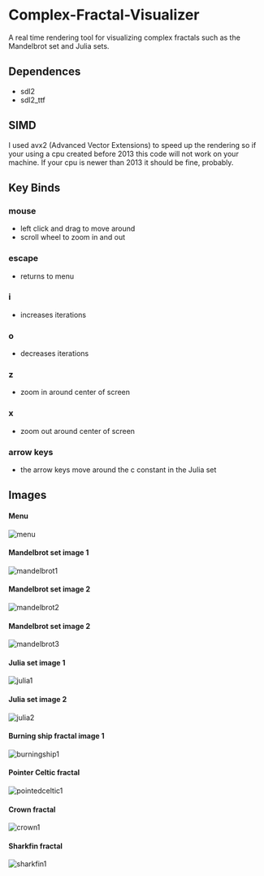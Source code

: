 # Complex-Fractal-Visualizer

A real time rendering tool for visualizing complex fractals such as the Mandelbrot set and Julia sets.

## Dependences
* sdl2
* sdl2_ttf

## SIMD
I used avx2 (Advanced Vector Extensions) to speed up the rendering so if your using a cpu created before 2013 this code will not work on your machine.
If your cpu is newer than 2013 it should be fine, probably.

## Key Binds

### mouse
* left click and drag to move around
* scroll wheel to zoom in and out
### escape
* returns to menu
### i 
* increases iterations
### o
* decreases iterations
### z
* zoom in around center of screen
### x
* zoom out around center of screen
### arrow keys
* the arrow keys move around the c constant in the Julia set

## Images

#### Menu
![menu](fractal-images/menu1.png)

#### Mandelbrot set image 1
![mandelbrot1](fractal-images/mandelbrot1.png)

#### Mandelbrot set image 2
![mandelbrot2](fractal-images/mandelbrot2.png)

#### Mandelbrot set image 2
![mandelbrot3](fractal-images/mandelbrot3.png)

#### Julia set image 1
![julia1](fractal-images/julia1.png)

#### Julia set image 2
![julia2](fractal-images/julia2.png)

#### Burning ship fractal image 1
![burningship1](fractal-images/burningship1.png)

#### Pointer Celtic fractal
![pointedceltic1](fractal-images/pointedceltic.png)

#### Crown fractal
![crown1](fractal-images/crown1.png)

#### Sharkfin fractal
![sharkfin1](fractal-images/sharkfin1.png)














